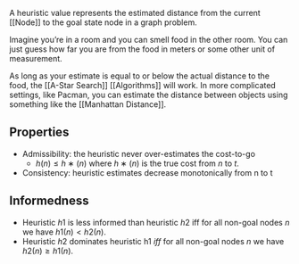 A heuristic value represents the estimated distance from the current [[Node]] to the goal state node in a graph problem. 

Imagine you’re in a room and you can smell food in the other room. You can just guess how far you are from the food in meters or some other unit of measurement. 

As long as your estimate is equal to or below the actual distance to the food, the [[A-Star Search]] [[Algorithms]] will work. In more complicated settings, like Pacman, you can estimate the distance between objects using something like the [[Manhattan Distance]].

## Properties

- Admissibility: the heuristic never over-estimates the cost-to-go
	- $h(n) ≤ h∗(n)$ where $h∗(n)$ is the true cost from $n$ to $t$.
- Consistency: heuristic estimates decrease monotonically from n to t

## Informedness

- Heuristic $h1$ is less informed than heuristic $h2$ iff for all non-goal nodes $n$ we have $h1(n) < h2(n)$.
- Heuristic $h2$ dominates heuristic h1 $iff$ for all non-goal nodes $n$ we have $h2(n) ≥ h1(n)$.